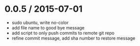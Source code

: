 
0.0.5 / 2015-07-01 
==================

 * sudo ubuntu, write no-color
 * add file name to good bye message
 * add script to only push commits to remote git repo
 * refine commit message, add sha number to restore message
